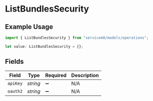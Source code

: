 # ListBundlesSecurity

## Example Usage

```typescript
import { ListBundlesSecurity } from "servicem8/models/operations";

let value: ListBundlesSecurity = {};
```

## Fields

| Field              | Type               | Required           | Description        |
| ------------------ | ------------------ | ------------------ | ------------------ |
| `apiKey`           | *string*           | :heavy_minus_sign: | N/A                |
| `oauth2`           | *string*           | :heavy_minus_sign: | N/A                |